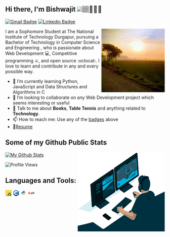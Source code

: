 ## Hi there, I'm Bishwajit <img src="https://media.giphy.com/media/hvRJCLFzcasrR4ia7z/giphy.gif" width="25px">🏼👨🏻‍💻 

[![Gmail Badge](https://img.shields.io/badge/-bg.19u10466@btech.nitdgp.ac.in-c14438?style=flat&logo=Gmail&logoColor=white)](mailto:bg.19u10466@btech.nitdgp.ac.in "Connect via Email")
[![Linkedin Badge](https://img.shields.io/badge/-Bishwajit%20Ghosh-0072b1?style=flat&logo=Linkedin&logoColor=white)](https://www.linkedin.com/in/bishwajit-ghosh-6a896b1a3/ "Connect on LinkedIn")

<a href=""><img src="https://github.com/arin17bishwa/arin17bishwa/blob/main/pics/IMG_20190315_063436973_HDR-EFFECTS-1.jpg" align="right" height="200" /></a>

I am a Sophomore Student at The National Institute of Technology Durgapur, pursuing a Bachelor of Technology in Computer Science and Engineering , who is passionate about Web Development :computer:, Competitive programming :crossed_swords:, and open source :octocat:. I love to learn and contribute in any and every possible way.

- 🌱 I’m currently learning Python, JavaScript and Data Structures and Algorithms in C
- 👯 I’m looking to collaborate on any Web Development project which seems interesting or useful
- 💬 Talk to me about **Books**, **Table Tennis** and anything related to **Technology**.
- 📫 How to reach me: Use any of the [badges](#hi-there-im-Bishwajit-) above
- 📝[Resume]()


## Some of my Github Public Stats
<!-- <a href=""><img src="https://github.com/iAbhishekBasu/iAbhishekBasu/blob/main/Pics/GlLRaZV.png" align="right" width="350" /></a> -->
[![My Github Stats](https://github-readme-stats.vercel.app/api?username=arin17bishwa&show_icons=true&title_color=fff&icon_color=79ff97&text_color=9f9f9f&bg_color=151515)](https://github.com/arin17bishwa)
<a href=""><img src="https://github.com/iAbhishekBasu/iAbhishekBasu/blob/main/Pics/gif.gif" align="right" width="275" height="250" /></a>
<!-- <a href="https://github.com/arin17bishwa/convoychat">
  <img align="left" src="https://github-readme-stats.vercel.app/api/top-langs/?username=arin17bishwa" width="275" height="275" />
</a> -->

![Profile Views](https://komarev.com/ghpvc/?username=arin17bishwa&color=blue)

## **Languages and Tools:**  

<code><img height="20" src="https://raw.githubusercontent.com/github/explore/80688e429a7d4ef2fca1e82350fe8e3517d3494d/topics/javascript/javascript.png"></code>
<code><img height="20" src="https://raw.githubusercontent.com/github/explore/80688e429a7d4ef2fca1e82350fe8e3517d3494d/topics/cpp/cpp.png"></code>
<code><img height="20" src="https://raw.githubusercontent.com/github/explore/80688e429a7d4ef2fca1e82350fe8e3517d3494d/topics/python/python.png"></code>
<code><img height="20" src="https://raw.githubusercontent.com/github/explore/80688e429a7d4ef2fca1e82350fe8e3517d3494d/topics/git/git.png"></code>

<!--
## Find me around the web :globe_with_meridians:
[![DEV Badge](https://img.shields.io/badge/-arin17bishwabasu-0A0A0A?style=flat&logo=dev.to&logoColor=white)](https://dev.to/arin17bishwabasu)
[![StackOverflow Badge](https://img.shields.io/badge/-arin17bishwabasu-FE7A16?style=flat&logo=Stack%20Overflow&logoColor=white&)](https://stackoverflow.com/users/14384573/arin17bishwa-basu?tab=profile)
[![Instagram Badge](https://img.shields.io/badge/-Instagram-C13584?style=flat&logo=Instagram&logoColor=white)](https://www.instagram.com/arin17bishwabasu/)
[![Soundcloud Badge](https://img.shields.io/badge/-Soundcloud-FE5000?style=flat&logo=Soundcloud&logoColor=white)](https://soundcloud.com/)
[![Spotify Badge](https://img.shields.io/badge/-Spotify-1DB954?style=flat&logo=Spotify&logoColor=white)](https://open.spotify.com/user/)
[![YouTube Badge](https://img.shields.io/badge/-YouTube-FF0000?style=flat&logo=YouTube&logoColor=white)](https://www.youtube.com/)
[![Reddit Badge](https://img.shields.io/badge/-u/daftdey-FF4500?style=flat&logo=Reddit&logoColor=white)](https://www.reddit.com/user// "Find on Reddit") -->




<!-- For future reference 
<a href="https://piraces.dev/"><img alt="Robot logo" src="https://github.com/piraces/piraces/raw/master/robot_dark.png" align="right" height="150" /></a>

- 🔭 I’m currently working on ...
- 🌱 I’m currently learning ...
- 👯 I’m looking to collaborate on ...
- 🤔 I’m looking for help with ...
- 💬 Ask me about ...
- 📫 How to reach me: ...
- 😄 Pronouns: ...
- ⚡ Fun fact: ...
-->
